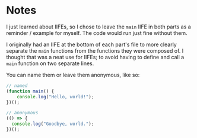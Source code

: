 # Notes

I just learned about IIFEs, so I chose to leave the `main` IIFE in both parts as a reminder / example for myself. The code would run just fine without them. 

I originally had an IIFE at the bottom of each part's file to more clearly separate the `main` functions from the functions they were composed of. I thought that was a neat use for IIFEs; to avoid having to define and call a `main` function on two separate lines.

You can name them or leave them anonymous, like so:
```javascript
// named
(function main() {
    console.log("Hello, world!");
})();

// anonymous
(() => {
  console.log("Goodbye, world.");
})();
```